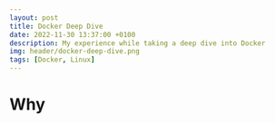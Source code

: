 ```yaml
---
layout: post
title: Docker Deep Dive
date: 2022-11-30 13:37:00 +0100
description: My experience while taking a deep dive into Docker
img: header/docker-deep-dive.png
tags: [Docker, Linux]
---
```


# Why

